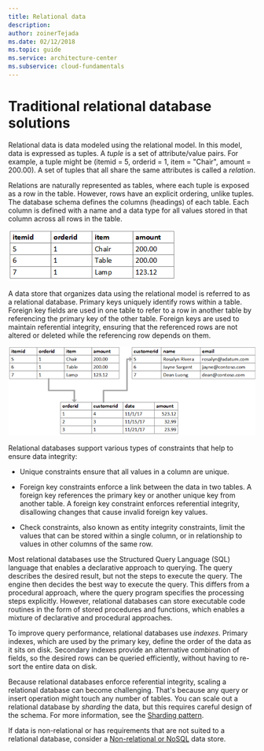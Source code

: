 ```yaml
---
title: Relational data
description: 
author: zoinerTejada
ms.date: 02/12/2018
ms.topic: guide
ms.service: architecture-center
ms.subservice: cloud-fundamentals
---
```


# Traditional relational database solutions

Relational data is data modeled using the relational model. In this model, data is expressed as tuples. A *tuple* is a set of attribute/value pairs. For example, a tuple might be (itemid = 5, orderid = 1, item = "Chair", amount = 200.00). A set of tuples that all share the same attributes is called a *relation*.

Relations are naturally represented as tables, where each tuple is exposed as a row in the table. However, rows have an explicit ordering, unlike tuples. The database schema defines the columns (headings) of each table. Each column is defined with a name and a data type for all values stored in that column across all rows in the table.

![Example showing data using a relational database](../images/example-relational.png)

A data store that organizes data using the relational model is referred to as a relational database. Primary keys uniquely identify rows within a table. Foreign key fields are used in one table to refer to a row in another table by referencing the primary key of the other table. Foreign keys are used to maintain referential integrity, ensuring that the referenced rows are not altered or deleted while the referencing row depends on them.

![Example showing data using a relational database](../images/example-relational2.png)

Relational databases support various types of constraints that help to ensure data integrity:

- Unique constraints ensure that all values in a column are unique.

- Foreign key constraints enforce a link between the data in two tables. A foreign key references the primary key or another unique key from another table. A foreign key constraint enforces referential integrity, disallowing changes that cause invalid foreign key values.

- Check constraints, also known as entity integrity constraints, limit the values that can be stored within a single column, or in relationship to values in other columns of the same row.

Most relational databases use the Structured Query Language (SQL) language that enables a declarative approach to querying. The query describes the desired result, but not the steps to execute the query. The engine then decides the best way to execute the query. This differs from a procedural approach, where the query program specifies the processing steps explicitly. However, relational databases can store executable code routines in the form of stored procedures and functions, which enables a mixture of declarative and procedural approaches.

To improve query performance, relational databases use *indexes*. Primary indexes, which are used by the primary key, define the order of the data as it sits on disk. Secondary indexes provide an alternative combination of fields, so the desired rows can be queried efficiently, without having to re-sort the entire data on disk.

Because relational databases enforce referential integrity, scaling a relational database can become challenging. That's because any query or insert operation might touch any number of tables. You can scale out a relational database by *sharding* the data, but this requires careful design of the schema. For more information, see the [Sharding pattern](../../patterns/sharding.md).

If data is non-relational or has requirements that are not suited to a relational database, consider a [Non-relational or NoSQL](../big-data/non-relational-data.md) data store.
